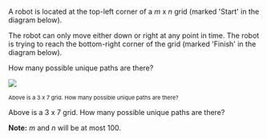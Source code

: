 
A robot is located at the top-left corner of a *m* x *n* grid (marked 'Start' in the diagram below).

The robot can only move either down or right at any point in time. The robot is trying to reach the bottom-right corner of the grid (marked 'Finish' in the diagram below).

How many possible unique paths are there?


<img src="/static/images/problemset/robot_maze.png" /><br />
<p style="font-size: 11px">Above is a 3 x 7 grid. How many possible unique paths are there?


Above is a 3 x 7 grid. How many possible unique paths are there?


**Note:** *m* and *n* will be at most 100.
